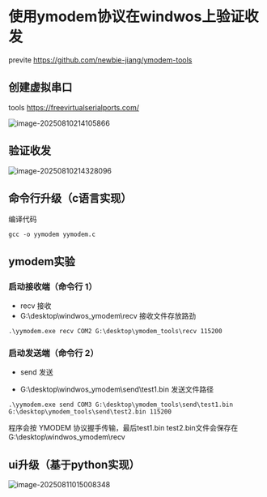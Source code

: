 # 使用ymodem协议在windwos上验证收发

previte https://github.com/newbie-jiang/ymodem-tools

## 创建虚拟串口

tools  https://freevirtualserialports.com/

![image-20250810214105866](https://newbie-typora.oss-cn-shenzhen.aliyuncs.com/TyporaJPG/image-20250810214105866.png)

## 验证收发

![image-20250810214328096](https://newbie-typora.oss-cn-shenzhen.aliyuncs.com/TyporaJPG/image-20250810214328096.png)

## 命令行升级（c语言实现）

编译代码

```
gcc -o yymodem yymodem.c
```

## ymodem实验



### 启动接收端（命令行 1）

- recv 接收
- G:\desktop\windwos_ymodem\recv 接收文件存放路劲

```
.\yymodem.exe recv COM2 G:\desktop\ymodem_tools\recv 115200
```

### 启动发送端（命令行 2）

- send 发送

- G:\desktop\windwos_ymodem\send\test1.bin  发送文件路径

```
.\yymodem.exe send COM3 G:\desktop\ymodem_tools\send\test1.bin G:\desktop\ymodem_tools\send\test2.bin 115200
```



程序会按 YMODEM 协议握手传输，最后test1.bin test2.bin文件会保存在 G:\desktop\windwos_ymodem\recv



## ui升级（基于python实现）

![image-20250811015008348](https://newbie-typora.oss-cn-shenzhen.aliyuncs.com/TyporaJPG/image-20250811015008348.png)



